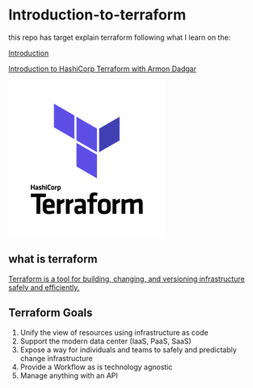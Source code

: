 # Introduction-to-terraform

this repo has target explain terraform following what I learn on the:

[Introduction](https://hashicorp.wistia.com/medias/cb6o3i9l5w)

[Introduction to HashiCorp Terraform with Armon Dadgar
](https://www.youtube.com/watch?v=h970ZBgKINg)

![terraform](terraform.png)

## what is terraform

[Terraform is a tool for building, changing, and versioning infrastructure safely and efficiently.](https://www.terraform.io/intro/index.html)

## Terraform Goals

1) Unify the view of resources using infrastructure as code
2) Support the modern data center (IaaS, PaaS, SaaS)
3) Expose a way for individuals and teams to safely and predictably change infrastructure
4) Provide a Workflow as is technology agnostic
5) Manage anything with an API